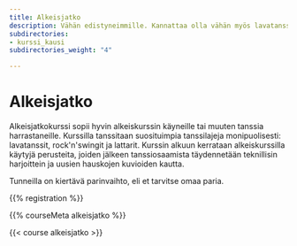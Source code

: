 ```yaml
---
title: Alkeisjatko
description: Vähän edistyneimmille. Kannattaa olla vähän myös lavatanssikokemusta.
subdirectories:
- kurssi_kausi
subdirectories_weight: "4"

---
```

# Alkeisjatko

Alkeisjatkokurssi sopii hyvin alkeiskurssin käyneille tai muuten tanssia harrastaneille. Kurssilla tanssitaan suosituimpia tanssilajeja monipuolisesti: lavatanssit, rock'n'swingit ja lattarit. Kurssin alkuun kerrataan alkeiskurssilla käytyjä perusteita, joiden jälkeen tanssiosaamista täydennetään teknillisin harjoittein ja uusien hauskojen kuvioiden kautta.

Tunneilla on kiertävä parinvaihto, eli et tarvitse omaa paria.

<!-- [Täytä kurssi-ilmoittautuminen]({{< link signin >}}) ja tule kursseille! -->
{{% registration %}}

{{% courseMeta alkeisjatko %}}

<!-- Kurssiaikataulu ja lajit -->
{{< course alkeisjatko >}}
